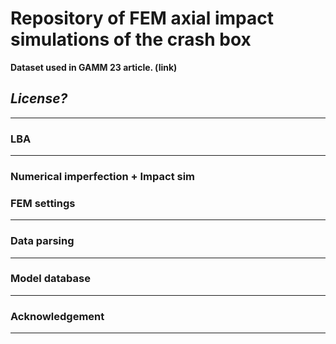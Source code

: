 # Repository of FEM axial impact simulations of the crash box

**Dataset used in GAMM 23 article. (link)**

*License?*
---


---
### LBA
---
### Numerical imperfection + Impact sim
### FEM settings
---
### Data parsing 
---
### Model database
---
### Acknowledgement
---
